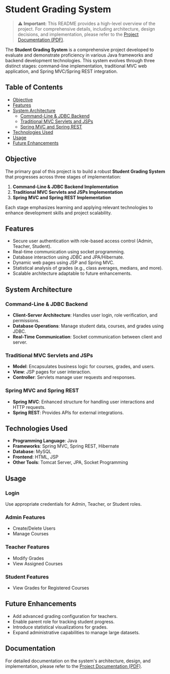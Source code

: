 # Student Grading System

> ⚠️ **Important:** This README provides a high-level overview of the project. For comprehensive details, including architecture, design decisions, and implementation, please refer to the [Project Documentation (PDF)](./Student%20Grading%20System%20Documentation.pdf).

The **Student Grading System** is a comprehensive project developed to evaluate and demonstrate proficiency in various Java frameworks and backend development technologies. This system evolves through three distinct stages: command-line implementation, traditional MVC web application, and Spring MVC/Spring REST integration.

## Table of Contents

- [Objective](#objective)
- [Features](#features)
- [System Architecture](#system-architecture)
  - [Command-Line & JDBC Backend](#command-line--jdbc-backend)
  - [Traditional MVC Servlets and JSPs](#traditional-mvc-servlets-and-jsps)
  - [Spring MVC and Spring REST](#spring-mvc-and-spring-rest)
- [Technologies Used](#technologies-used)
- [Usage](#usage)
- [Future Enhancements](#future-enhancements)

## Objective

The primary goal of this project is to build a robust **Student Grading System** that progresses across three stages of implementation:
1. **Command-Line & JDBC Backend Implementation**
2. **Traditional MVC Servlets and JSPs Implementation**
3. **Spring MVC and Spring REST Implementation**

Each stage emphasizes learning and applying relevant technologies to enhance development skills and project scalability.

## Features

- Secure user authentication with role-based access control (Admin, Teacher, Student).
- Real-time communication using socket programming.
- Database interaction using JDBC and JPA/Hibernate.
- Dynamic web pages using JSP and Spring MVC.
- Statistical analysis of grades (e.g., class averages, medians, and more).
- Scalable architecture adaptable to future enhancements.

## System Architecture

### Command-Line & JDBC Backend
- **Client-Server Architecture**: Handles user login, role verification, and permissions.
- **Database Operations**: Manage student data, courses, and grades using JDBC.
- **Real-Time Communication**: Socket communication between client and server.

### Traditional MVC Servlets and JSPs
- **Model**: Encapsulates business logic for courses, grades, and users.
- **View**: JSP pages for user interaction.
- **Controller**: Servlets manage user requests and responses.

### Spring MVC and Spring REST
- **Spring MVC**: Enhanced structure for handling user interactions and HTTP requests.
- **Spring REST**: Provides APIs for external integrations.

## Technologies Used

- **Programming Language**: Java
- **Frameworks**: Spring MVC, Spring REST, Hibernate
- **Database**: MySQL
- **Frontend**: HTML, JSP
- **Other Tools**: Tomcat Server, JPA, Socket Programming

## Usage

### Login
Use appropriate credentials for Admin, Teacher, or Student roles.

### Admin Features
- Create/Delete Users
- Manage Courses

### Teacher Features
- Modify Grades
- View Assigned Courses

### Student Features
- View Grades for Registered Courses
  
## Future Enhancements
- Add advanced grading configuration for teachers.
- Enable parent role for tracking student progress.
- Introduce statistical visualizations for grades.
- Expand administrative capabilities to manage large datasets.

## Documentation
For detailed documentation on the system's architecture, design, and implementation, please refer to the [Project Documentation (PDF)](./Student%20Grading%20System%20Documentation.pdf).
